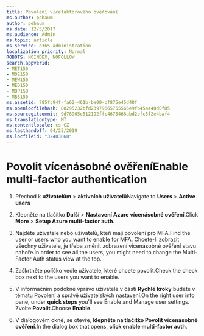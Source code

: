 ```yaml
---
title: Povolení vícefaktorového ověřování
ms.author: pebaum
author: pebaum
ms.date: 12/5/2017
ms.audience: Admin
ms.topic: article
ms.service: o365-administration
localization_priority: Normal
ROBOTS: NOINDEX, NOFOLLOW
search.appverid:
- MET150
- MOE150
- MEW150
- MED150
- MOP150
- MBS150
ms.assetid: 785fc94f-fa62-461b-ba00-cf875e45d48f
ms.openlocfilehash: 80295232bfd23979665755566e9fb45a440d0f85
ms.sourcegitcommit: 9d78905c512192ffc4675468abd2efc5f2e4baf4
ms.translationtype: MT
ms.contentlocale: cs-CZ
ms.lasthandoff: 04/23/2019
ms.locfileid: "32403668"
---
```

# <a name="enable-multi-factor-authentication"></a><span data-ttu-id="9c047-102">Povolit vícenásobné ověření</span><span class="sxs-lookup"><span data-stu-id="9c047-102">Enable multi-factor authentication</span></span>

1. <span data-ttu-id="9c047-103">Přechod k **uživatelům** \> **aktivních uživatelů**</span><span class="sxs-lookup"><span data-stu-id="9c047-103">Navigate to **Users** \> **Active users**</span></span>
    
2. <span data-ttu-id="9c047-104">Klepněte na tlačítko **Další** \> **Nastavení Azure vícenásobné ověření**.</span><span class="sxs-lookup"><span data-stu-id="9c047-104">Click **More** \> **Setup Azure multi-factor auth**.</span></span> 
    
3. <span data-ttu-id="9c047-105">Najděte uživatele nebo uživatelů, kteří mají povolení pro MFA.</span><span class="sxs-lookup"><span data-stu-id="9c047-105">Find the user or users who you want to enable for MFA.</span></span> <span data-ttu-id="9c047-106">Chcete-li zobrazit všechny uživatele, je třeba změnit zobrazení vícenásobné ověření stavu nahoře.</span><span class="sxs-lookup"><span data-stu-id="9c047-106">In order to see all the users, you might need to change the Multi-Factor Auth status view at the top.</span></span>
    
4. <span data-ttu-id="9c047-107">Zaškrtněte políčko vedle uživatele, které chcete povolit.</span><span class="sxs-lookup"><span data-stu-id="9c047-107">Check the check box next to the users you want to enable.</span></span>
    
5.  <span data-ttu-id="9c047-108">V informačním podokně vpravo uživatele v části **Rychlé kroky** budete v tématu Povolení a správě uživatelských nastavení.</span><span class="sxs-lookup"><span data-stu-id="9c047-108">On the right user info pane, under **quick steps** you'll see Enable and Manage user settings.</span></span> <span data-ttu-id="9c047-109">Zvolte **Povolit**.</span><span class="sxs-lookup"><span data-stu-id="9c047-109">Choose **Enable**.</span></span> 
    
6. <span data-ttu-id="9c047-110">V dialogovém okně, se otevře, **klepněte na tlačítko Povolit vícenásobné ověření**.</span><span class="sxs-lookup"><span data-stu-id="9c047-110">In the dialog box that opens, **click enable multi-factor auth**.</span></span> 
    

